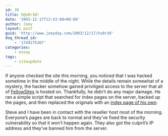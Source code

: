 ```yaml
---
id: 39
title: h@x0r3d!
date: '2003-12-17T13:43:08+00:00'
author: Joey
layout: post
guid: 'http://www.joeyday.com/2003/12/17/hx0r3d'
dsq_thread_id:
    - '1744275367'
categories:
    - essay
tags:
    - siteupdate
---
```


If anyone checked the site this morning, you noticed that I was hacked sometime in the middle of the night. While the details remain somewhat of a mystery, the hacker somehow gained priviliged access to the server that all of [FellowSites](http://www.fellowsites.org) is hosted on. Thankfully, he didn’t do any major damage. He ran a simple script that searched for index pages on the server, backed up the pages, and then replaced the originals with an [index page of his own](/archives/hacked.html).

Steve and I have been in contact with the reseller host most of the morning. Everyone’s pages are back to normal and they’ve fixed the security vulnerability so that it won’t happen again. They also got the culprit’s IP address and they’ve banned him from the server.